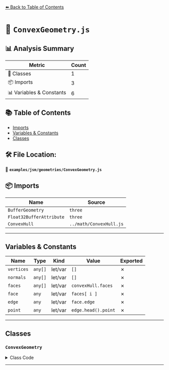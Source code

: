 [⬅️ Back to Table of Contents](../../../index.md)

# 📄 `ConvexGeometry.js`

## 📊 Analysis Summary

| Metric | Count |
|--------|-------|
| 🧱 Classes | 1 |
| 📦 Imports | 3 |
| 📊 Variables & Constants | 6 |

## 📚 Table of Contents

- [Imports](#imports)
- [Variables & Constants](#variables-constants)
- [Classes](#classes)

## 🛠️ File Location:
📂 **`examples/jsm/geometries/ConvexGeometry.js`**

## 📦 Imports

| Name | Source |
|------|--------|
| `BufferGeometry` | `three` |
| `Float32BufferAttribute` | `three` |
| `ConvexHull` | `../math/ConvexHull.js` |


---

## Variables & Constants

| Name | Type | Kind | Value | Exported |
|------|------|------|-------|----------|
| `vertices` | `any[]` | let/var | `[]` | ✗ |
| `normals` | `any[]` | let/var | `[]` | ✗ |
| `faces` | `any[]` | let/var | `convexHull.faces` | ✗ |
| `face` | `any` | let/var | `faces[ i ]` | ✗ |
| `edge` | `any` | let/var | `face.edge` | ✗ |
| `point` | `any` | let/var | `edge.head().point` | ✗ |


---

## Classes

### `ConvexGeometry`

<details><summary>Class Code</summary>

```ts
class ConvexGeometry extends BufferGeometry {

	/**
	 * Constructs a new convex geometry.
	 *
	 * @param {Array<Vector3>} points - An array of points in 3D space which should be enclosed by the convex hull.
	 */
	constructor( points = [] ) {

		super();

		// buffers

		const vertices = [];
		const normals = [];

		const convexHull = new ConvexHull().setFromPoints( points );

		// generate vertices and normals

		const faces = convexHull.faces;

		for ( let i = 0; i < faces.length; i ++ ) {

			const face = faces[ i ];
			let edge = face.edge;

			// we move along a doubly-connected edge list to access all face points (see HalfEdge docs)

			do {

				const point = edge.head().point;

				vertices.push( point.x, point.y, point.z );
				normals.push( face.normal.x, face.normal.y, face.normal.z );

				edge = edge.next;

			} while ( edge !== face.edge );

		}

		// build geometry

		this.setAttribute( 'position', new Float32BufferAttribute( vertices, 3 ) );
		this.setAttribute( 'normal', new Float32BufferAttribute( normals, 3 ) );

	}

}
```
</details>


---